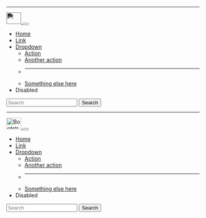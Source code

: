<hr />

<nav class="navbar navbar-expand-lg bg-body-tertiary">
<div class="container-fluid">
    <a class="navbar-brand" href="#">
    <img src="/docs/5.3/assets/brand/bootstrap-logo-white.svg" width="38" height="30" class="d-inline-block align-top" alt="Bootstrap" loading="lazy" style="filter: invert(1) grayscale(100%) brightness(200%);">
    </a>
    <button class="navbar-toggler" type="button" data-bs-toggle="collapse" data-bs-target="#navbarSupportedContent" aria-controls="navbarSupportedContent" aria-expanded="false" aria-label="Toggle navigation">
    <span class="navbar-toggler-icon"></span>
    </button>
    <div class="collapse navbar-collapse" id="navbarSupportedContent">
    <ul class="navbar-nav me-auto mb-2 mb-lg-0">
        <li class="nav-item">
        <a class="nav-link active" aria-current="page" href="#">Home</a>
        </li>
        <li class="nav-item">
        <a class="nav-link" href="#">Link</a>
        </li>
        <li class="nav-item dropdown">
        <a class="nav-link dropdown-toggle" href="#" role="button" data-bs-toggle="dropdown" aria-expanded="false">
            Dropdown
        </a>
        <ul class="dropdown-menu">
            <li><a class="dropdown-item" href="#">Action</a></li>
            <li><a class="dropdown-item" href="#">Another action</a></li>
            <li><hr class="dropdown-divider"></li>
            <li><a class="dropdown-item" href="#">Something else here</a></li>
        </ul>
        </li>
        <li class="nav-item">
        <a class="nav-link disabled" aria-disabled="true">Disabled</a>
        </li>
    </ul>
    <form class="d-flex" role="search">
        <input class="form-control me-2" type="search" placeholder="Search" aria-label="Search">
        <button class="btn btn-outline-dark" type="submit">Search</button>
    </form>
    </div>
</div>
</nav>
<hr />

<nav class="navbar navbar-expand-lg navbar-dark bg-primary mt-5">
<div class="container-fluid">
    <a class="navbar-brand" href="#">
    <img src="/docs/5.3/assets/brand/bootstrap-logo-white.svg" width="38" height="30" class="d-inline-block align-top" alt="Bootstrap" loading="lazy">
    </a>
    <button class="navbar-toggler" type="button" data-bs-toggle="collapse" data-bs-target="#navbarSupportedContent2" aria-controls="navbarSupportedContent2" aria-expanded="false" aria-label="Toggle navigation">
    <span class="navbar-toggler-icon"></span>
    </button>
    <div class="collapse navbar-collapse" id="navbarSupportedContent2">
    <ul class="navbar-nav me-auto mb-2 mb-lg-0">
        <li class="nav-item">
        <a class="nav-link active" aria-current="page" href="#">Home</a>
        </li>
        <li class="nav-item">
        <a class="nav-link" href="#">Link</a>
        </li>
        <li class="nav-item dropdown">
        <a class="nav-link dropdown-toggle" href="#" role="button" data-bs-toggle="dropdown" aria-expanded="false">
            Dropdown
        </a>
        <ul class="dropdown-menu">
            <li><a class="dropdown-item" href="#">Action</a></li>
            <li><a class="dropdown-item" href="#">Another action</a></li>
            <li><hr class="dropdown-divider"></li>
            <li><a class="dropdown-item" href="#">Something else here</a></li>
        </ul>
        </li>
        <li class="nav-item">
        <a class="nav-link disabled" aria-disabled="true">Disabled</a>
        </li>
    </ul>
    <form class="d-flex" role="search">
        <input class="form-control me-2" type="search" placeholder="Search" aria-label="Search">
        <button class="btn btn-outline-light" type="submit">Search</button>
    </form>
    </div>
</div>
</nav>

